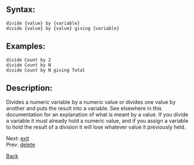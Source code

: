 ## Syntax:
`divide {value} by {variable}`  
`divide {value} by {value} giving {variable}`
## Examples:
`divide Count by 2`  
`divide Count by N`  
`divide Count by N giving Total`
## Description:
Divides a numeric variable by a numeric value or divides one value by another and puts the result into a variable. See elsewhere in this documentation for an explanation of what is meant by a value. If you divide a variable it must already hold a numeric value, and if you assign a variable to hold the result of a division it will lose whatever value it previously held. 

Next: [exit](exit.md)  
Prev: [delete](delete.md)

[Back](../README.md)

